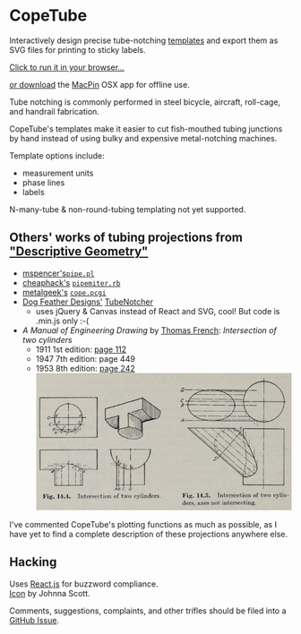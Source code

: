 # CopeTube
Interactively design precise tube-notching [templates](http://www.eaavideo.org/video.aspx?v=595079996001) and export them as SVG files for printing to sticky labels.

[Click to run it in your browser...](http://kfix.github.io/CopeTube)  

[or download](/releases/latest) the [MacPin](http://github.com/kfix/MacPin) OSX app for offline use.

Tube notching is commonly performed in steel bicycle, aircraft, roll-cage, and handrail fabrication.  

CopeTube's templates make it easier to cut fish-mouthed tubing junctions by hand instead of using bulky and expensive metal-notching machines.

Template options include:

* measurement units
* phase lines
* labels

N-many-tube & non-round-tubing templating not yet supported.

## Others' works of tubing projections from ["Descriptive Geometry"](https://en.wikipedia.org/wiki/Descriptive_geometry)

* [mspencer's](http://home.tallships.ca/mspencer/)[`pipe.pl`](http://home.tallships.ca/mspencer/pipe)
* [cheaphack's](http://www.cheaphack.net/2009/01/easily-miter-tubes.html) [`pipemiter.rb`](http://www.cs.princeton.edu/%7Enpjohnso/pipemiter.rb)
* [metalgeek's](http://www.metalgeek.com/static/cope.pcgi) [`cope.pcgi`](http://www.metalgeek.com/static/cope.html)
* [Dog Feather Designs'](https://devpost.com/software/tubenotcher-paper-template-generator) [TubeNotcher](http://dogfeatherdesign.com/ttn_js/#tab2)
  * uses jQuery & Canvas instead of React and SVG, cool! But code is .min.js only :-(
* _A Manual of Engineering Drawing_ by [Thomas French](http://wosu.org/2012/archive/horseshoe/men.htm#m2): _Intersection of two cylinders_
  * 1911 1st edition: [page 112](http://books.google.com/books?id=r7PVAAAAMAAJ&pg=PA111)
  * 1947 7th edition: page 449
  * 1953 8th edition: [page 242](https://archive.org/stream/manualofengineer00fren#page/242/mode/1up)
![excerpt](/french_cylinders.png?raw=true)

I've commented CopeTube's plotting functions as much as possible, as I have yet to find a complete description of these projections anywhere else.

## Hacking
Uses [React.js](http://facebook.github.io/react/) for buzzword compliance.  
[Icon](http://www.clker.com/clipart-pipe.html) by Johnna Scott.

Comments, suggestions, complaints, and other trifles should be filed into a [GitHub Issue](/issues).
